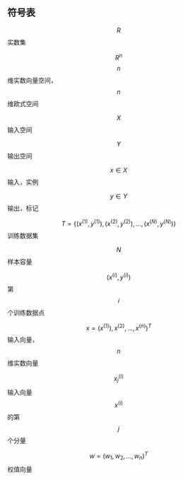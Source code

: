 ## **符号表**

$$R$$                                                                                           实数集

$$R^n$$                                                                                        $$n$$维实数向量空间，$$n$$维欧式空间

$$X$$                                                                                           输入空间

$$Y$$                                                                                            输出空间

$$x     \in X$$                                                                                   输入，实例

$$y\in Y$$                                                                                    输出，标记

$$T=\{(x^{(1)},y^{(1)}),(x^{(2)},y^{(2)}),...,(x^{(N)},y^{(N)})\}$$        训练数据集

$$N$$                                                                                            样本容量

$$(x^{(i)},y^{(i)})$$                                                                             第$$i$$个训练数据点

$$x=(x^{(1)}),x^{(2)},...,x^{(n)} )^T$$                                             输入向量，$$n$$维实数向量

$$x_j^{(i)}$$                                                                                         输入向量$$x^{(i)}$$的第$$j$$个分量

$$w=(w_1,w_2,...,w_n)^T$$                                                   权值向量

